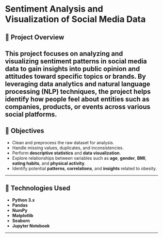 # Sentiment Analysis and Visualization of Social Media Data

## 🧠 Project Overview
This project focuses on analyzing and visualizing sentiment patterns in social media data to gain insights into public opinion and attitudes toward specific topics or brands. By leveraging data analytics and natural language processing (NLP) techniques, the project helps identify how people feel about entities such as companies, products, or events across various social platforms.
---

## 🎯 Objectives
- Clean and preprocess the raw dataset for analysis.
- Handle missing values, duplicates, and inconsistencies.
- Perform **descriptive statistics** and **data visualization**.
- Explore relationships between variables such as **age**, **gender**, **BMI**, **eating habits**, and **physical activity**.
- Identify potential **patterns**, **correlations**, and **insights** related to obesity.

---

## 🧩 Technologies Used
- **Python 3.x**
- **Pandas**
- **NumPy**
- **Matplotlib**
- **Seaborn**
- **Jupyter Notebook**

---
